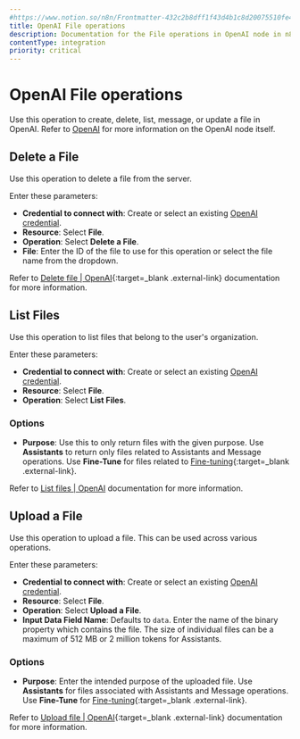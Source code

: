 ```yaml
---
#https://www.notion.so/n8n/Frontmatter-432c2b8dff1f43d4b1c8d20075510fe4
title: OpenAI File operations 
description: Documentation for the File operations in OpenAI node in n8n, a workflow automation platform. Includes details of operations and configuration, and links to examples and credentials information.
contentType: integration
priority: critical
---
```


# OpenAI File operations

Use this operation to create, delete, list, message, or update a file in OpenAI. Refer to [OpenAI](/integrations/builtin/app-nodes/n8n-nodes-base.openai/) for more information on the OpenAI node itself.

## Delete a File

Use this operation to delete a file from the server.

Enter these parameters:

- **Credential to connect with**: Create or select an existing [OpenAI credential](/integrations/builtin/credentials/openai/).
- **Resource**: Select **File**.
- **Operation**: Select **Delete a File**.
- **File**: Enter the ID of the file to use for this operation or select the file name from the dropdown.

Refer to [Delete file | OpenAI](https://platform.openai.com/docs/api-reference/files/delete){:target=_blank .external-link} documentation for more information.

## List Files

Use this operation to list files that belong to the user's organization. 

Enter these parameters:

- **Credential to connect with**: Create or select an existing [OpenAI credential](/integrations/builtin/credentials/openai/).
- **Resource**: Select **File**.
- **Operation**: Select **List Files**.

### Options

- **Purpose**: Use this to only return files with the given purpose. Use **Assistants** to return only files related to Assistants and Message operations. Use **Fine-Tune** for files related to [Fine-tuning](https://platform.openai.com/docs/api-reference/fine-tuning){:target=_blank .external-link}.

Refer to [List files | OpenAI](https://platform.openai.com/docs/api-reference/files/list) documentation for more information.

## Upload a File

Use this operation to upload a file. This can be used across various operations. 

Enter these parameters:

- **Credential to connect with**: Create or select an existing [OpenAI credential](/integrations/builtin/credentials/openai/).
- **Resource**: Select **File**.
- **Operation**: Select **Upload a File**.
- **Input Data Field Name**: Defaults to `data`. Enter the name of the binary property which contains the file. The size of individual files can be a maximum of 512 MB or 2 million tokens for Assistants.


### Options

- **Purpose**: Enter the intended purpose of the uploaded file. Use **Assistants** for files associated with Assistants and Message operations. Use **Fine-Tune** for [Fine-tuning](https://platform.openai.com/docs/api-reference/fine-tuning){:target=_blank .external-link}.

Refer to [Upload file | OpenAI](https://platform.openai.com/docs/api-reference/files/create){:target=_blank .external-link} documentation for more information.
